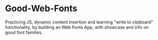 # Good-Web-Fonts
Practicing JS, dynamic content insertion and learning "write to clipboard" functionality, by building an Web Fonts App, with showcase and info on good font families.
